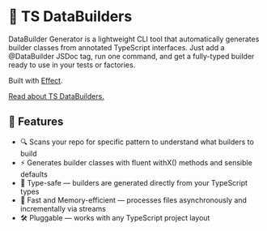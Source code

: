 # 🧱 TS DataBuilders
DataBuilder Generator is a lightweight CLI tool that automatically generates builder classes from annotated TypeScript interfaces.
Just add a @DataBuilder JSDoc tag, run one command, and get a fully-typed builder ready to use in your tests or factories.

Built with [Effect](https://effect.website/).

[Read about TS DataBuilders.](http://www.natpryce.com/articles/000714.html)

## 🚀 Features
- 🔍 Scans your repo for specific pattern to understand what builders to build
- ⚡ Generates builder classes with fluent withX() methods and sensible defaults
- 🧩 Type-safe — builders are generated directly from your TypeScript types
- 🧠 Fast and Memory-efficient — processes files asynchronously and incrementally via streams
- 🛠️ Pluggable — works with any TypeScript project layout
